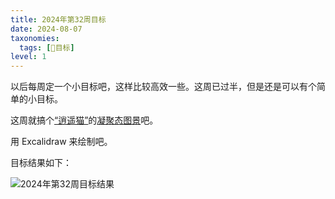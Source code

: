 ```yaml
---
title: 2024年第32周目标
date: 2024-08-07
taxonomies:
  tags: [📆目标]
level: 1
---
```


以后每周定一个小目标吧，这样比较高效一些。这周已过半，但是还是可以有个简单的小目标。

这周就搞个[“逍遥猫”](/life/20240805-livecat)的[凝聚态图景](/lab/20240807a-condensed-state-picture)吧。

用 Excalidraw 来绘制吧。

目标结果如下：

![2024年第32周目标结果](/images/target-2024-32.svg)
